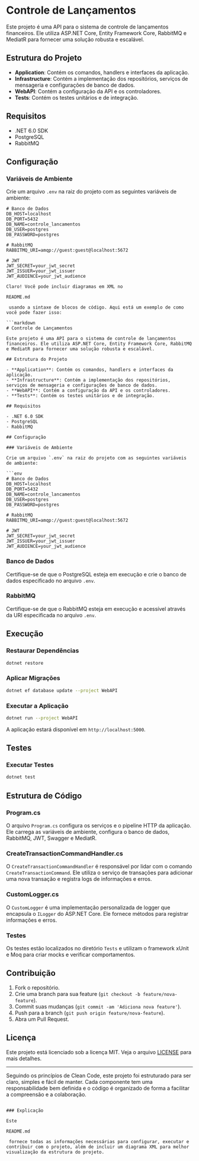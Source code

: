 # Controle de Lançamentos

Este projeto é uma API para o sistema de controle de lançamentos financeiros. Ele utiliza ASP.NET Core, Entity Framework Core, RabbitMQ e MediatR para fornecer uma solução robusta e escalável.

## Estrutura do Projeto

- **Application**: Contém os comandos, handlers e interfaces da aplicação.
- **Infrastructure**: Contém a implementação dos repositórios, serviços de mensageria e configurações de banco de dados.
- **WebAPI**: Contém a configuração da API e os controladores.
- **Tests**: Contém os testes unitários e de integração.

## Requisitos

- .NET 6.0 SDK
- PostgreSQL
- RabbitMQ

## Configuração

### Variáveis de Ambiente

Crie um arquivo `.env` na raiz do projeto com as seguintes variáveis de ambiente:

```env
# Banco de Dados
DB_HOST=localhost
DB_PORT=5432
DB_NAME=controle_lancamentos
DB_USER=postgres
DB_PASSWORD=postgres

# RabbitMQ
RABBITMQ_URI=amqp://guest:guest@localhost:5672

# JWT
JWT_SECRET=your_jwt_secret
JWT_ISSUER=your_jwt_issuer
JWT_AUDIENCE=your_jwt_audience

Claro! Você pode incluir diagramas em XML no 

README.md

 usando a sintaxe de blocos de código. Aqui está um exemplo de como você pode fazer isso:

```markdown
# Controle de Lançamentos

Este projeto é uma API para o sistema de controle de lançamentos financeiros. Ele utiliza ASP.NET Core, Entity Framework Core, RabbitMQ e MediatR para fornecer uma solução robusta e escalável.

## Estrutura do Projeto

- **Application**: Contém os comandos, handlers e interfaces da aplicação.
- **Infrastructure**: Contém a implementação dos repositórios, serviços de mensageria e configurações de banco de dados.
- **WebAPI**: Contém a configuração da API e os controladores.
- **Tests**: Contém os testes unitários e de integração.

## Requisitos

- .NET 6.0 SDK
- PostgreSQL
- RabbitMQ

## Configuração

### Variáveis de Ambiente

Crie um arquivo `.env` na raiz do projeto com as seguintes variáveis de ambiente:

```env
# Banco de Dados
DB_HOST=localhost
DB_PORT=5432
DB_NAME=controle_lancamentos
DB_USER=postgres
DB_PASSWORD=postgres

# RabbitMQ
RABBITMQ_URI=amqp://guest:guest@localhost:5672

# JWT
JWT_SECRET=your_jwt_secret
JWT_ISSUER=your_jwt_issuer
JWT_AUDIENCE=your_jwt_audience
```

### Banco de Dados

Certifique-se de que o PostgreSQL esteja em execução e crie o banco de dados especificado no arquivo `.env`.

### RabbitMQ

Certifique-se de que o RabbitMQ esteja em execução e acessível através da URI especificada no arquivo `.env`.

## Execução

### Restaurar Dependências

```bash
dotnet restore
```

### Aplicar Migrações

```bash
dotnet ef database update --project WebAPI
```

### Executar a Aplicação

```bash
dotnet run --project WebAPI
```

A aplicação estará disponível em `http://localhost:5000`.

## Testes

### Executar Testes

```bash
dotnet test
```

## Estrutura de Código

### Program.cs

O arquivo `Program.cs` configura os serviços e o pipeline HTTP da aplicação. Ele carrega as variáveis de ambiente, configura o banco de dados, RabbitMQ, JWT, Swagger e MediatR.

### CreateTransactionCommandHandler.cs

O `CreateTransactionCommandHandler` é responsável por lidar com o comando `CreateTransactionCommand`. Ele utiliza o serviço de transações para adicionar uma nova transação e registra logs de informações e erros.

### CustomLogger.cs

O `CustomLogger` é uma implementação personalizada de logger que encapsula o `ILogger` do ASP.NET Core. Ele fornece métodos para registrar informações e erros.

### Testes

Os testes estão localizados no diretório `Tests` e utilizam o framework xUnit e Moq para criar mocks e verificar comportamentos.


## Contribuição

1. Fork o repositório.
2. Crie uma branch para sua feature (`git checkout -b feature/nova-feature`).
3. Commit suas mudanças (`git commit -am 'Adiciona nova feature'`).
4. Push para a branch (`git push origin feature/nova-feature`).
5. Abra um Pull Request.

## Licença

Este projeto está licenciado sob a licença MIT. Veja o arquivo [LICENSE](LICENSE) para mais detalhes.

---

Seguindo os princípios de Clean Code, este projeto foi estruturado para ser claro, simples e fácil de manter. Cada componente tem uma responsabilidade bem definida e o código é organizado de forma a facilitar a compreensão e a colaboração.
```

### Explicação

Este 

README.md

 fornece todas as informações necessárias para configurar, executar e contribuir com o projeto, além de incluir um diagrama XML para melhor visualização da estrutura do projeto.
